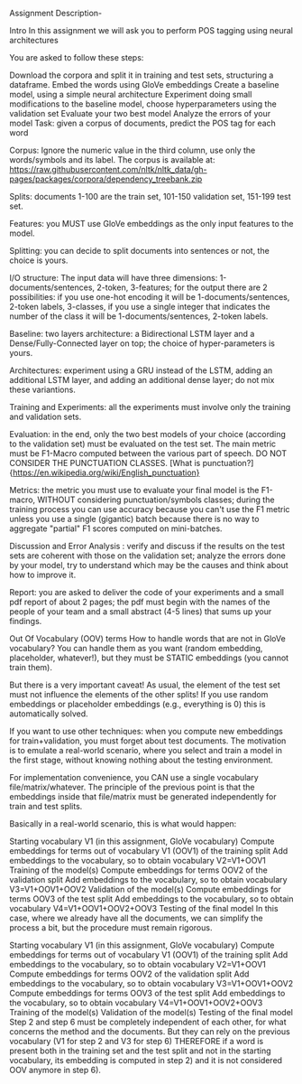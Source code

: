 Assignment Description-

Intro
In this assignment we will ask you to perform POS tagging using neural architectures

You are asked to follow these steps:

Download the corpora and split it in training and test sets, structuring a dataframe.
Embed the words using GloVe embeddings
Create a baseline model, using a simple neural architecture
Experiment doing small modifications to the baseline model, choose hyperparameters using the validation set
Evaluate your two best model
Analyze the errors of your model
Task: given a corpus of documents, predict the POS tag for each word

Corpus: Ignore the numeric value in the third column, use only the words/symbols and its label. The corpus is available at: https://raw.githubusercontent.com/nltk/nltk_data/gh-pages/packages/corpora/dependency_treebank.zip

Splits: documents 1-100 are the train set, 101-150 validation set, 151-199 test set.

Features: you MUST use GloVe embeddings as the only input features to the model.

Splitting: you can decide to split documents into sentences or not, the choice is yours.

I/O structure: The input data will have three dimensions: 1-documents/sentences, 2-token, 3-features; for the output there are 2 possibilities: if you use one-hot encoding it will be 1-documents/sentences, 2-token labels, 3-classes, if you use a single integer that indicates the number of the class it will be 1-documents/sentences, 2-token labels.

Baseline: two layers architecture: a Bidirectional LSTM layer and a Dense/Fully-Connected layer on top; the choice of hyper-parameters is yours.

Architectures: experiment using a GRU instead of the LSTM, adding an additional LSTM layer, and adding an additional dense layer; do not mix these variantions.

Training and Experiments: all the experiments must involve only the training and validation sets.

Evaluation: in the end, only the two best models of your choice (according to the validation set) must be evaluated on the test set. The main metric must be F1-Macro computed between the various part of speech. DO NOT CONSIDER THE PUNCTUATION CLASSES. [What is punctuation?]{https://en.wikipedia.org/wiki/English_punctuation}

Metrics: the metric you must use to evaluate your final model is the F1-macro, WITHOUT considering punctuation/symbols classes; during the training process you can use accuracy because you can't use the F1 metric unless you use a single (gigantic) batch because there is no way to aggregate "partial" F1 scores computed on mini-batches.

Discussion and Error Analysis : verify and discuss if the results on the test sets are coherent with those on the validation set; analyze the errors done by your model, try to understand which may be the causes and think about how to improve it.

Report: you are asked to deliver the code of your experiments and a small pdf report of about 2 pages; the pdf must begin with the names of the people of your team and a small abstract (4-5 lines) that sums up your findings.

Out Of Vocabulary (OOV) terms
How to handle words that are not in GloVe vocabulary? You can handle them as you want (random embedding, placeholder, whatever!), but they must be STATIC embeddings (you cannot train them).

But there is a very important caveat! As usual, the element of the test set must not influence the elements of the other splits! If you use random embeddings or placeholder embeddings (e.g., everything is 0) this is automatically solved.

If you want to use other techniques: when you compute new embeddings for train+validation, you must forget about test documents. The motivation is to emulate a real-world scenario, where you select and train a model in the first stage, without knowing nothing about the testing environment.

For implementation convenience, you CAN use a single vocabulary file/matrix/whatever. The principle of the previous point is that the embeddings inside that file/matrix must be generated independently for train and test splits.

Basically in a real-world scenario, this is what would happen:

Starting vocabulary V1 (in this assignment, GloVe vocabulary)
Compute embeddings for terms out of vocabulary V1 (OOV1) of the training split
Add embeddings to the vocabulary, so to obtain vocabulary V2=V1+OOV1
Training of the model(s)
Compute embeddings for terms OOV2 of the validation split
Add embeddings to the vocabulary, so to obtain vocabulary V3=V1+OOV1+OOV2
Validation of the model(s)
Compute embeddings for terms OOV3 of the test split
Add embeddings to the vocabulary, so to obtain vocabulary V4=V1+OOV1+OOV2+OOV3
Testing of the final model
In this case, where we already have all the documents, we can simplify the process a bit, but the procedure must remain rigorous.

Starting vocabulary V1 (in this assignment, GloVe vocabulary)
Compute embeddings for terms out of vocabulary V1 (OOV1) of the training split
Add embeddings to the vocabulary, so to obtain vocabulary V2=V1+OOV1
Compute embeddings for terms OOV2 of the validation split
Add embeddings to the vocabulary, so to obtain vocabulary V3=V1+OOV1+OOV2
Compute embeddings for terms OOV3 of the test split
Add embeddings to the vocabulary, so to obtain vocabulary V4=V1+OOV1+OOV2+OOV3
Training of the model(s)
Validation of the model(s)
Testing of the final model
Step 2 and step 6 must be completely independent of each other, for what concerns the method and the documents. But they can rely on the previous vocabulary (V1 for step 2 and V3 for step 6) THEREFORE if a word is present both in the training set and the test split and not in the starting vocabulary, its embedding is computed in step 2) and it is not considered OOV anymore in step 6).
